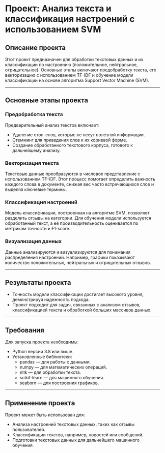 # Проект: Анализ текста и классификация настроений с использованием SVM

## Описание проекта
Этот проект предназначен для обработки текстовых данных и их классификации по настроению (положительное, нейтральное, отрицательное). Основные этапы включают предобработку текста, его векторизацию с использованием TF-IDF и обучение модели классификации на основе алгоритма Support Vector Machine (SVM).

---

## Основные этапы проекта

### Предобработка текста
Предварительный анализ текстов включает:
- Удаление стоп-слов, которые не несут полезной информации.
- Стемминг для приведения слов к их корневой форме.
- Создание обработанного текстового корпуса, готового к дальнейшему анализу.

### Векторизация текста
Текстовые данные преобразуются в числовое представление с использованием TF-IDF. Этот процесс помогает определить важность каждого слова в документе, снижая вес часто встречающихся слов и выделяя ключевые термины.

### Классификация настроений
Модель классификации, построенная на алгоритме SVM, позволяет разделить отзывы на категории. Для обучения модели используется обработанный текст, а её производительность оценивается по метрикам точности и F1-score.

### Визуализация данных
Данные анализируются и визуализируются для понимания распределения настроений. Например, графики показывают количество положительных, нейтральных и отрицательных отзывов.

---

## Результаты проекта
- Точность модели классификации достигает высокого уровня, демонстрируя надежность подхода.
- Проект подходит для задач, связанных с анализом отзывов, классификацией текста и обработкой больших массивов данных.

---

## Требования
Для запуска проекта необходимы:
- Python версии 3.8 или выше.
- Установленные библиотеки:
  - pandas — для работы с данными.
  - numpy — для математических операций.
  - nltk — для обработки текста.
  - scikit-learn — для машинного обучения.
  - seaborn — для построения графиков.

---

## Применение проекта
Проект может быть использован для:
- Анализа настроений текстовых данных, таких как отзывы пользователей.
- Классификации текстов, например, новостей или сообщений.
- Подготовки текстовых данных для дальнейшего машинного обучения.

